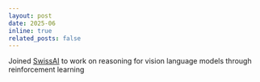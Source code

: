 ```yaml
---
layout: post
date: 2025-06
inline: true
related_posts: false
---
```


Joined <a href="https://www.swiss-ai.org/">SwissAI</a> to work on reasoning for vision language models through reinforcement learning